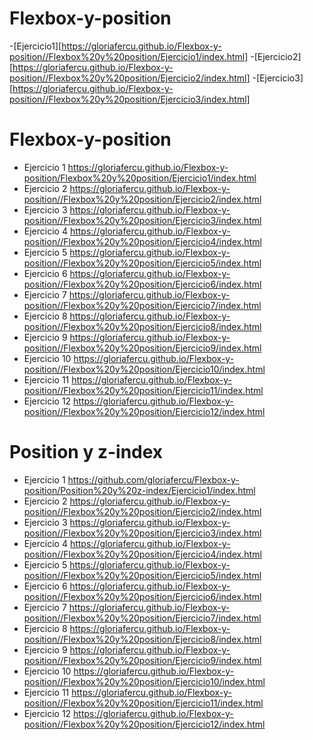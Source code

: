 # Flexbox-y-position

-[Ejercicio1][https://gloriafercu.github.io/Flexbox-y-position//Flexbox%20y%20position/Ejercicio1/index.html]
-[Ejercicio2][https://gloriafercu.github.io/Flexbox-y-position//Flexbox%20y%20position/Ejercicio2/index.html]
-[Ejercicio3][https://gloriafercu.github.io/Flexbox-y-position//Flexbox%20y%20position/Ejercicio3/index.html]


# Flexbox-y-position

* Ejercicio 1
  https://gloriafercu.github.io/Flexbox-y-position/Flexbox%20y%20position/Ejercicio1/index.html
* Ejercicio 2
  https://gloriafercu.github.io/Flexbox-y-position//Flexbox%20y%20position/Ejercicio2/index.html
* Ejercicio 3
  https://gloriafercu.github.io/Flexbox-y-position//Flexbox%20y%20position/Ejercicio3/index.html
* Ejercicio 4
  https://gloriafercu.github.io/Flexbox-y-position//Flexbox%20y%20position/Ejercicio4/index.html
* Ejercicio 5
  https://gloriafercu.github.io/Flexbox-y-position//Flexbox%20y%20position/Ejercicio5/index.html
* Ejercicio 6
  https://gloriafercu.github.io/Flexbox-y-position//Flexbox%20y%20position/Ejercicio6/index.html
* Ejercicio 7
  https://gloriafercu.github.io/Flexbox-y-position//Flexbox%20y%20position/Ejercicio7/index.html
* Ejercicio 8
  https://gloriafercu.github.io/Flexbox-y-position//Flexbox%20y%20position/Ejercicio8/index.html
* Ejercicio 9
  https://gloriafercu.github.io/Flexbox-y-position//Flexbox%20y%20position/Ejercicio9/index.html
* Ejercicio 10
  https://gloriafercu.github.io/Flexbox-y-position//Flexbox%20y%20position/Ejercicio10/index.html
* Ejercicio 11
  https://gloriafercu.github.io/Flexbox-y-position//Flexbox%20y%20position/Ejercicio11/index.html
* Ejercicio 12
  https://gloriafercu.github.io/Flexbox-y-position//Flexbox%20y%20position/Ejercicio12/index.html
  
# Position y z-index

* Ejercicio 1
  https://github.com/gloriafercu/Flexbox-y-position/Position%20y%20z-index/Ejercicio1/index.html
* Ejercicio 2
  https://gloriafercu.github.io/Flexbox-y-position//Flexbox%20y%20position/Ejercicio2/index.html
* Ejercicio 3
  https://gloriafercu.github.io/Flexbox-y-position//Flexbox%20y%20position/Ejercicio3/index.html
* Ejercicio 4
  https://gloriafercu.github.io/Flexbox-y-position//Flexbox%20y%20position/Ejercicio4/index.html
* Ejercicio 5
  https://gloriafercu.github.io/Flexbox-y-position//Flexbox%20y%20position/Ejercicio5/index.html
* Ejercicio 6
  https://gloriafercu.github.io/Flexbox-y-position//Flexbox%20y%20position/Ejercicio6/index.html
* Ejercicio 7
  https://gloriafercu.github.io/Flexbox-y-position//Flexbox%20y%20position/Ejercicio7/index.html
* Ejercicio 8
  https://gloriafercu.github.io/Flexbox-y-position//Flexbox%20y%20position/Ejercicio8/index.html
* Ejercicio 9
  https://gloriafercu.github.io/Flexbox-y-position//Flexbox%20y%20position/Ejercicio9/index.html
* Ejercicio 10
  https://gloriafercu.github.io/Flexbox-y-position//Flexbox%20y%20position/Ejercicio10/index.html
* Ejercicio 11
  https://gloriafercu.github.io/Flexbox-y-position//Flexbox%20y%20position/Ejercicio11/index.html
* Ejercicio 12
  https://gloriafercu.github.io/Flexbox-y-position//Flexbox%20y%20position/Ejercicio12/index.html





